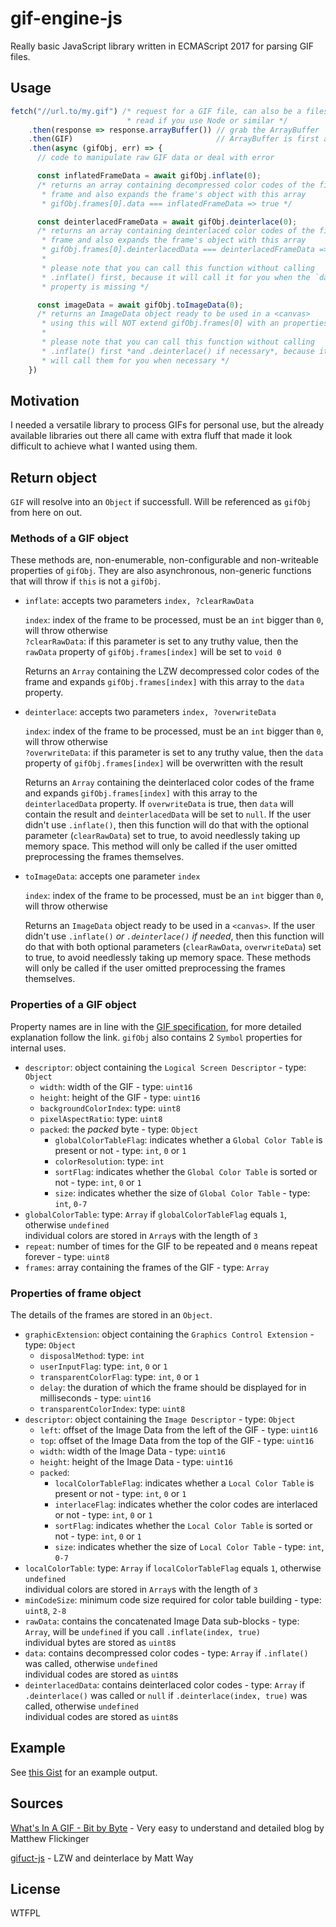 # gif-engine-js
Really basic JavaScript library written in ECMAScript 2017 for parsing GIF
files.

## Usage
```javascript
fetch("//url.to/my.gif") /* request for a GIF file, can also be a filesystem
                          * read if you use Node or similar */
    .then(response => response.arrayBuffer()) // grab the ArrayBuffer
    .then(GIF)                                // ArrayBuffer is first argument
    .then(async (gifObj, err) => {
      // code to manipulate raw GIF data or deal with error

      const inflatedFrameData = await gifObj.inflate(0);
      /* returns an array containing decompressed color codes of the first
       * frame and also expands the frame's object with this array
       * gifObj.frames[0].data === inflatedFrameData => true */

      const deinterlacedFrameData = await gifObj.deinterlace(0);
      /* returns an array containing deinterlaced color codes of the first
       * frame and also expands the frame's object with this array
       * gifObj.frames[0].deinterlacedData === deinterlacedFrameData => true
       *
       * please note that you can call this function without calling
       * .inflate() first, because it will call it for you when the `data`
       * property is missing */

      const imageData = await gifObj.toImageData(0);
      /* returns an ImageData object ready to be used in a <canvas>
       * using this will NOT extend gifObj.frames[0] with an properties
       *
       * please note that you can call this function without calling
       * .inflate() first *and .deinterlace() if necessary*, because it
       * will call them for you when necessary */
    })
```

## Motivation
I needed a versatile library to process GIFs for personal use, but the already
available libraries out there all came with extra fluff that made it look
difficult to achieve what I wanted using them.

## Return object
`GIF` will resolve into an `Object` if successfull. Will be referenced
as `gifObj` from here on out.

### Methods of a GIF object
These methods are, non-enumerable, non-configurable and non-writeable properties
of `gifObj`. They are also asynchronous, non-generic functions that will throw
if `this` is not a `gifObj`.

* `inflate`: accepts two parameters `index, ?clearRawData`

  `index`: index of the frame to be processed, must be an `int` bigger than `0`,
  will throw otherwise  
  `?clearRawData`: if this parameter is set to any truthy value, then the
  `rawData` property of `gifObj.frames[index]` will be set to `void 0`

  Returns an `Array` containing the LZW decompressed color codes
  of the frame and expands `gifObj.frames[index]` with this array to the `data`
  property.

* `deinterlace`: accepts two parameters `index, ?overwriteData`

  `index`: index of the frame to be processed, must be an `int` bigger than `0`,
  will throw otherwise  
  `?overwriteData`: if this parameter is set to any truthy value, then the
  `data` property of `gifObj.frames[index]` will be overwritten with the result

  Returns an `Array` containing the deinterlaced color codes
  of the frame and expands `gifObj.frames[index]` with this array to the
  `deinterlacedData` property. If `overwriteData` is true, then `data` will
  contain the result and `deinterlacedData` will be set to `null`. If the user
  didn't use `.inflate()`, then this function will do that with the optional
  parameter (`clearRawData`) set to true, to avoid needlessly taking up memory
  space. This method will only be called if the user omitted preprocessing the
  frames themselves.

* `toImageData`: accepts one parameter `index`

  `index`: index of the frame to be processed, must be an `int` bigger than `0`,
  will throw otherwise

  Returns an `ImageData` object ready to be used in a `<canvas>`. If the user
  didn't use `.inflate()` *or `.deinterlace()` if needed*, then this function
  will do that with both optional parameters (`clearRawData`, `overwriteData`)
  set to true, to avoid needlessly taking up memory space. These methods will
  only be called if the user omitted preprocessing the frames themselves.

### Properties of a GIF object
Property names are in line with the [GIF specification][2], for more detailed
explanation follow the link. `gifObj` also contains 2 `Symbol` properties for
internal uses.

* `descriptor`:
 object containing the `Logical Screen Descriptor` - type: `Object`
  * `width`:
   width of the GIF - type: `uint16`
  * `height`:
   height of the GIF - type: `uint16`
  * `backgroundColorIndex`:
   type: `uint8`
  * `pixelAspectRatio`:
   type: `uint8`
  * `packed`:
   the *packed* byte - type: `Object`
    * `globalColorTableFlag`:
     indicates whether a `Global Color Table` is present or not -
     type: `int`, `0` or `1`
    * `colorResolution`:
     type: `int`
    * `sortFlag`:
     indicates whether the `Global Color Table` is sorted or not -
     type: `int`, `0` or `1`
    * `size`:
     indicates whether the size of `Global Color Table` -
     type: `int`, `0-7`
* `globalColorTable`: type: `Array` if `globalColorTableFlag`
 equals `1`, otherwise `undefined`  
 individual colors are stored in `Array`s with the length of `3`
* `repeat`: number of times for the GIF to be repeated and `0` means
 repeat forever - type: `uint8`
* `frames`: array containing the frames of the GIF - type: `Array`

### Properties of frame object
The details of the frames are stored in an `Object`.

* `graphicExtension`:
 object containing the `Graphics Control Extension` - type: `Object`
  * `disposalMethod`:
   type: `int`
  * `userInputFlag`:
   type: `int`, `0` or `1`
  * `transparentColorFlag`:
   type: `int`, `0` or `1`
  * `delay`:
   the duration of which the frame should be displayed for in milliseconds -
   type: `uint16`
  * `transparentColorIndex`:
   type: `uint8`
* `descriptor`:
 object containing the `Image Descriptor` - type: `Object`
  * `left`:
   offset of the Image Data from the left of the GIF - type: `uint16`
  * `top`:
   offset of the Image Data from the top of the GIF - type: `uint16`
  * `width`:
   width of the Image Data - type: `uint16`
  * `height`:
   height of the Image Data - type: `uint16`
  * `packed`:
    * `localColorTableFlag`:
     indicates whether a `Local Color Table` is present or not -
     type: `int`, `0` or `1`
    * `interlaceFlag`:
     indicates whether the color codes are interlaced or not -
     type: `int`, `0` or `1`
    * `sortFlag`:
     indicates whether the `Local Color Table` is sorted or not -
     type: `int`, `0` or `1`
    * `size`:
     indicates whether the size of `Local Color Table` -
     type: `int`, `0-7`
* `localColorTable`: type: `Array` if `localColorTableFlag`
 equals `1`, otherwise `undefined`  
 individual colors are stored in `Array`s with the length of `3`
* `minCodeSize`:
 minimum code size required for color table building - type: `uint8`, `2-8`
* `rawData`:  contains the concatenated Image Data sub-blocks - type: `Array`,
 will be `undefined` if you call `.inflate(index, true)`  
 individual bytes are stored as `uint8`s
* `data`: contains decompressed color codes - type: `Array`
 if `.inflate()` was called, otherwise `undefined`  
 individual codes are stored as `uint8`s
* `deinterlacedData`: contains deinterlaced color codes - type: `Array`
 if `.deinterlace()` was called or `null` if `.deinterlace(index, true)` was
 called, otherwise `undefined`  
 individual codes are stored as `uint8`s

## Example
See [this Gist][1] for an example output.

## Sources
[What's In A GIF - Bit by Byte][3] - Very easy to understand and detailed blog
by Matthew Flickinger

[gifuct-js][4] - LZW and deinterlace by Matt Way

## License
WTFPL

[1]: https://gist.github.com/friendlyanon/2bf98ba6f15159590cf74502135f5c17
[2]: https://www.w3.org/Graphics/GIF/spec-gif89a.txt
[3]: http://www.matthewflickinger.com/lab/whatsinagif/bits_and_bytes.asp
[4]: https://github.com/matt-way/gifuct-js
